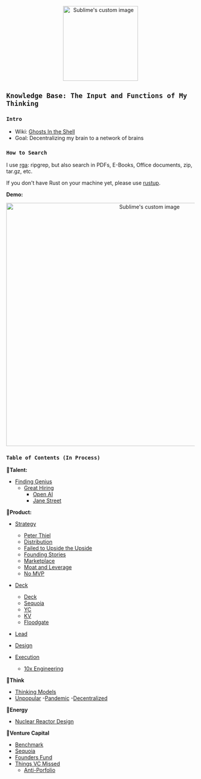 
<p align="center">
  <img width="200" height="200" src="https://i.imgur.com/14A6pGC.png" alt="Sublime's custom image"/>
</p>

## `Knowledge Base: The Input and Functions of My Thinking` 

### `Intro`

- Wiki: [Ghosts In the Shell](https://github.com/allenleein/knowledge-base/wiki/Ghosts-in-the-Shell)
- Goal: Decentralizing my brain to a network of brains

### `How to Search`

I use [rga](https://github.com/phiresky/ripgrep-all): ripgrep, but also search in PDFs, E-Books, Office documents, zip, tar.gz, etc.

If you don't have Rust on your machine yet, please use [rustup](https://doc.rust-lang.org/book/ch01-01-installation.html).

**Demo:**

<p align="center">
  <img width="750" height="650" src="https://i.imgur.com/PJGt5pt.jpg" alt="Sublime's custom image"/>
</p>


### `Table of Contents (In Process)`
**🔅Talent:**
- [Finding Genius](https://github.com/allenleein/knowledge-base/tree/gh-pages/Finding%20Genius)
  - [Great Hiring](https://github.com/allenleein/knowledge-base/tree/gh-pages/Finding%20Genius/Great%20Hiring)
    - [Open AI](https://github.com/allenleein/knowledge-base/tree/gh-pages/Finding%20Genius/Great%20Hiring/Open%20AI)
    - [Jane Street](https://github.com/allenleein/knowledge-base/tree/gh-pages/Finding%20Genius/Great%20Hiring/Jane%20Street)

**🔅Product:**

- [Strategy](https://github.com/allenleein/knowledge-base/tree/gh-pages/Product-Strategy)
    - [Peter Thiel](https://github.com/allenleein/knowledge-base/tree/gh-pages/Product-Strategy/CS183-Peter-Thiel-Notes)
    - [Distribution](https://github.com/allenleein/knowledge-base/tree/gh-pages/Product-Strategy/Distribution)
    - [Failed to Upside the Upside](https://github.com/allenleein/knowledge-base/tree/gh-pages/Product-Strategy/Failed%20to%20Upside%20the%20Upside)
    - [Founding Stories](https://github.com/allenleein/knowledge-base/tree/gh-pages/Product-Strategy/Founding%20Stories)
    - [Marketplace](https://github.com/allenleein/knowledge-base/tree/gh-pages/Product-Strategy/Marketplace)
    - [Moat and Leverage](https://github.com/allenleein/knowledge-base/tree/gh-pages/Product-Strategy/Moat%20and%20Leverage)
    - [No MVP](https://github.com/allenleein/knowledge-base/tree/gh-pages/Product-Strategy/No%20MVP)

- [Deck](https://github.com/allenleein/knowledge-base/tree/gh-pages/Product-Deck)
    - [Deck](https://github.com/allenleein/knowledge-base/tree/gh-pages/Product-Deck/PRD)
    - [Sequoia](https://github.com/allenleein/knowledge-base/tree/gh-pages/Product-Deck/Sequoia)
    - [YC](https://github.com/allenleein/knowledge-base/tree/gh-pages/Product-Deck/YC)
    - [KV](https://github.com/allenleein/knowledge-base/tree/gh-pages/Product-Deck/KV)
    - [Floodgate](https://github.com/allenleein/knowledge-base/tree/gh-pages/Product-Deck/Floodgate)

- [Lead](https://github.com/allenleein/knowledge-base/tree/gh-pages/Lead)

- [Design](https://github.com/allenleein/knowledge-base/tree/gh-pages/Product-Design)

- [Execution](https://github.com/allenleein/knowledge-base/tree/gh-pages/Execution)
    - [10x Engineering](https://github.com/allenleein/knowledge-base/tree/gh-pages/Execution/10x%20Engineering)

**🔅Think**
- [Thinking Models](https://github.com/allenleein/knowledge-base/tree/gh-pages/Thinking-Models)
- [Unpopular](https://github.com/allenleein/knowledge-base/tree/gh-pages/Unpopular%20)
   -[Pandemic](https://github.com/allenleein/knowledge-base/tree/gh-pages/Unpopular%20/Pandemic)
   -[Decentralized](https://github.com/allenleein/knowledge-base/tree/gh-pages/Unpopular%20/Decentralized%20)

**🔅Energy**
- [Nuclear Reactor Design](https://github.com/allenleein/knowledge-base/tree/gh-pages/Nuclear%20Reactor%20Design)

**🔅Venture Capital**

- [Benchmark](https://github.com/allenleein/knowledge-base/tree/gh-pages/Venture%20Capital/Benchmark)
- [Sequoia](https://github.com/allenleein/knowledge-base/tree/gh-pages/Venture%20Capital/Sequoia)
- [Founders Fund](https://github.com/allenleein/knowledge-base/tree/gh-pages/Venture%20Capital/Founders%20Fund)
- [Things VC Missed](https://github.com/allenleein/knowledge-base/tree/gh-pages/Venture%20Capital/Things%20VC%20Missed)
   - [Anti-Porfolio](https://github.com/allenleein/knowledge-base/tree/gh-pages/Venture%20Capital/Things%20VC%20Missed/Anti-Porfolio)

